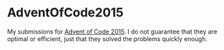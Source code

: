 # AdventOfCode2015
My submissions for [Advent of Code 2015](https://adventofcode.com/2015). I do not guarantee that they are optimal or efficient, just that they solved the problems quickly enough. 
